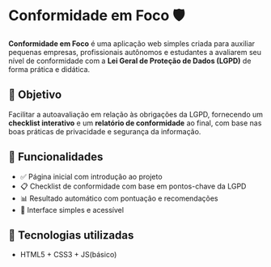 # Conformidade em Foco 🛡️

**Conformidade em Foco** é uma aplicação web simples criada para auxiliar pequenas empresas, profissionais autônomos e estudantes a avaliarem seu nível de conformidade com a **Lei Geral de Proteção de Dados (LGPD)** de forma prática e didática.

## 📌 Objetivo

Facilitar a autoavaliação em relação às obrigações da LGPD, fornecendo um **checklist interativo** e um **relatório de conformidade** ao final, com base nas boas práticas de privacidade e segurança da informação.

## 🚀 Funcionalidades

- ✅ Página inicial com introdução ao projeto
- 📋 Checklist de conformidade com base em pontos-chave da LGPD
- 📊 Resultado automático com pontuação e recomendações
- 🎨 Interface simples e acessível

## 🧰 Tecnologias utilizadas

- HTML5 + CSS3 + JS(básico)
